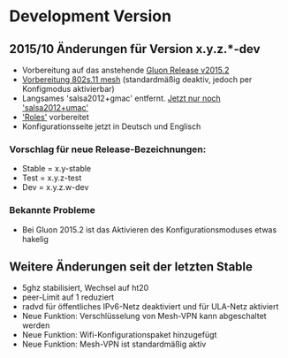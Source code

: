 # Development Version 

## 2015/10 Änderungen für Version x.y.z.*-dev
* Vorbereitung auf das anstehende [Gluon Release v2015.2](http://gluon.readthedocs.org/en/latest/releases/v2015.2.html)
* [Vorbereitung 802s.11 mesh](http://gluon.readthedocs.org/en/latest/releases/v2015.2.html#site-changes) (standardmäßig deaktiv, jedoch per Konfigmodus aktivierbar)
* Langsames 'salsa2012+gmac' entfernt. [Jetzt nur noch 'salsa2012+umac'](http://gluon.readthedocs.org/en/latest/releases/v2014.4.html#fastd-v16)
* ['Roles'](http://gluon.readthedocs.org/en/latest/features/roles.html) vorbereitet
* Konfigurationsseite jetzt in Deutsch und Englisch

### Vorschlag für neue Release-Bezeichnungen:
* Stable = x.y-stable
* Test = x.y.z-test
* Dev = x.y.z.w-dev

### Bekannte Probleme
* Bei Gluon 2015.2 ist das Aktivieren des Konfigurationsmoduses etwas hakelig

## Weitere Änderungen seit der letzten Stable

* 5ghz stabilisiert, Wechsel auf ht20
* peer-Limit auf 1 reduziert
* radvd für öffentliches IPv6-Netz deaktiviert und für ULA-Netz aktiviert
* Neue Funktion: Verschlüsselung von Mesh-VPN kann abgeschaltet werden
* Neue Funktion: Wifi-Konfigurationspaket hinzugefügt
* Neue Funktion: Mesh-VPN ist standardmäßig aktiv 
